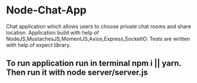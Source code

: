 # Node-Chat-App
Chat application which allows users to choose private chat rooms and share location.
Application build with help of NodeJS,MustachesJS,MomentJS,Axios,Express,SocketIO.
Tests are written with help of expect library.
## To run application run in terminal npm i || yarn. Then run it with node server/server.js
